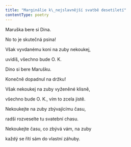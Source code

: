```yaml
---
title: "Marginálie k\_nejslavnější svatbě desetiletí"
contentType: poetry
---
```


<section>

Maruška bere si Dina.

No to je skutečná psina!

Však vyvdanému koni na zuby nekoukej,

uvidíš, všechno bude O. K.

Dino si bere Marušku.

Konečně dopadnul na držku!

Však nekoukej na zuby vyženěné klisně,

všechno bude O. K., vím to zcela jistě.

Nekoukejte na zuby zbývajícímu času,

radši rozveselte tu svatební chasu.

Nekoukejte času, co zbývá vám, na zuby

každý se řítí sám do vlastní záhuby.

</section>
